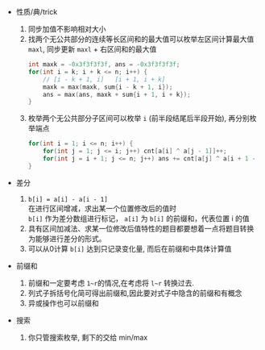 * 性质/典/trick
    1. 同步加值不影响相对大小
    2. 找两个无公共部分的连续等长区间和的最大值可以枚举左区间计算最大值 `maxl`,
        同步更新 `maxl` + 右区间和的最大值
        ```cpp
        int maxk = -0x3f3f3f3f, ans = -0x3f3f3f3f;
        for(int i = k; i + k <= n; i++) {
            // [i - k + 1, i]   [i + 1, i + k]
            maxk = max(maxk, sum{i - k + 1, i});
            ans = max(ans, maxk + sum{i + 1, i + k});
        }
        ```
    3. 枚举两个无公共部分子区间可以枚举 `i` (前半段结尾后半段开始), 
        再分别枚举端点
        ```cpp
        for(int i = 1; i <= n; i++) {
            for(int j = 1; j <= i; j++) cnt[a[i] ^ a[j - 1]]++;
            for(int j = i + 1; j <= n; j++) ans += cnt[a[j] ^ a[i + 1 - 1]];
        }
        ```
* 差分
    1. `b[i] = a[i] - a[i - 1]`    
    在进行区间增减，求出某一个位置修改后的值时      
    `b[i]` 作为差分数组进行标记， `a[i]` 为 `b[i]` 的前缀和，代表位置 i 的值
    2. 具有区间加减法、求某一位修改后值特性的题目都要想着一点将题目转换为能够进行差分的形式。
    3. 可以从0计算 `b[i]` 达到只记录变化量, 而后在前缀和中具体计算值
* 前缀和
    1. 前缀和一定要考虑 `1~r`的情况,在考虑将 `l~r` 转换过去.
    2. 列式子拆括号化简可得出前缀和,因此要对式子中隐含的前缀和有概念
    3. 异或操作也可以前缀和

* 搜索
    1. 你只管搜索枚举, 剩下的交给 min/max 
